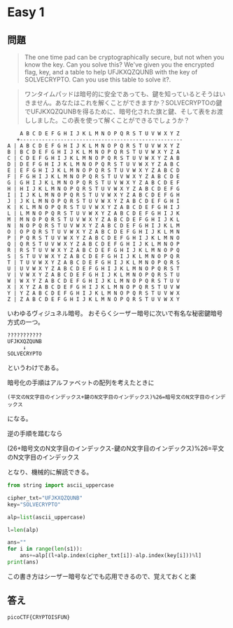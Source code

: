 # Easy 1

## 問題
>The one time pad can be cryptographically secure, but not when you know the key. Can you solve this? We've given you the encrypted flag, key, and a table to help UFJKXQZQUNB with the key of SOLVECRYPTO. Can you use this table to solve it?.

>ワンタイムパッドは暗号的に安全であっても、鍵を知っているとそうはいきません。あなたはこれを解くことができますか？SOLVECRYPTOの鍵でUFJKXQZQUNBを得るために、暗号化された旗と鍵、そして表をお渡ししました。この表を使って解くことができるでしょうか？

```
    A B C D E F G H I J K L M N O P Q R S T U V W X Y Z 
   +----------------------------------------------------
A | A B C D E F G H I J K L M N O P Q R S T U V W X Y Z
B | B C D E F G H I J K L M N O P Q R S T U V W X Y Z A
C | C D E F G H I J K L M N O P Q R S T U V W X Y Z A B
D | D E F G H I J K L M N O P Q R S T U V W X Y Z A B C
E | E F G H I J K L M N O P Q R S T U V W X Y Z A B C D
F | F G H I J K L M N O P Q R S T U V W X Y Z A B C D E
G | G H I J K L M N O P Q R S T U V W X Y Z A B C D E F
H | H I J K L M N O P Q R S T U V W X Y Z A B C D E F G
I | I J K L M N O P Q R S T U V W X Y Z A B C D E F G H
J | J K L M N O P Q R S T U V W X Y Z A B C D E F G H I
K | K L M N O P Q R S T U V W X Y Z A B C D E F G H I J
L | L M N O P Q R S T U V W X Y Z A B C D E F G H I J K
M | M N O P Q R S T U V W X Y Z A B C D E F G H I J K L
N | N O P Q R S T U V W X Y Z A B C D E F G H I J K L M
O | O P Q R S T U V W X Y Z A B C D E F G H I J K L M N
P | P Q R S T U V W X Y Z A B C D E F G H I J K L M N O
Q | Q R S T U V W X Y Z A B C D E F G H I J K L M N O P
R | R S T U V W X Y Z A B C D E F G H I J K L M N O P Q
S | S T U V W X Y Z A B C D E F G H I J K L M N O P Q R
T | T U V W X Y Z A B C D E F G H I J K L M N O P Q R S
U | U V W X Y Z A B C D E F G H I J K L M N O P Q R S T
V | V W X Y Z A B C D E F G H I J K L M N O P Q R S T U
W | W X Y Z A B C D E F G H I J K L M N O P Q R S T U V
X | X Y Z A B C D E F G H I J K L M N O P Q R S T U V W
Y | Y Z A B C D E F G H I J K L M N O P Q R S T U V W X
Z | Z A B C D E F G H I J K L M N O P Q R S T U V W X Y
```

いわゆるヴィジュネル暗号。
おそらくシーザー暗号に次いで有名な秘密鍵暗号方式の一つ。

```
???????????
UFJKXQZQUNB
     ↓
SOLVECRYPTO
```
というわけである。

暗号化の手順はアルファベットの配列を考えたときに
```
(平文のN文字目のインデックス+鍵のN文字目のインデックス)%26=暗号文のN文字目のインデックス
```
になる。

逆の手順を踏むなら

(26+暗号文のN文字目のインデックス-鍵のN文字目のインデックス)%26=平文のN文字目のインデックス

となり、機械的に解読できる。


```Python
from string import ascii_uppercase

cipher_txt="UFJKXQZQUNB"
key="SOLVECRYPTO"

alp=list(ascii_uppercase)

l=len(alp)

ans=""
for i in range(len(s1)):
    ans+=alp[(l+alp.index(cipher_txt[i])-alp.index(key[i]))%l]
print(ans)

```

この書き方はシーザー暗号などでも応用できるので、覚えておくと楽

## 答え

```
picoCTF{CRYPTOISFUN}
```